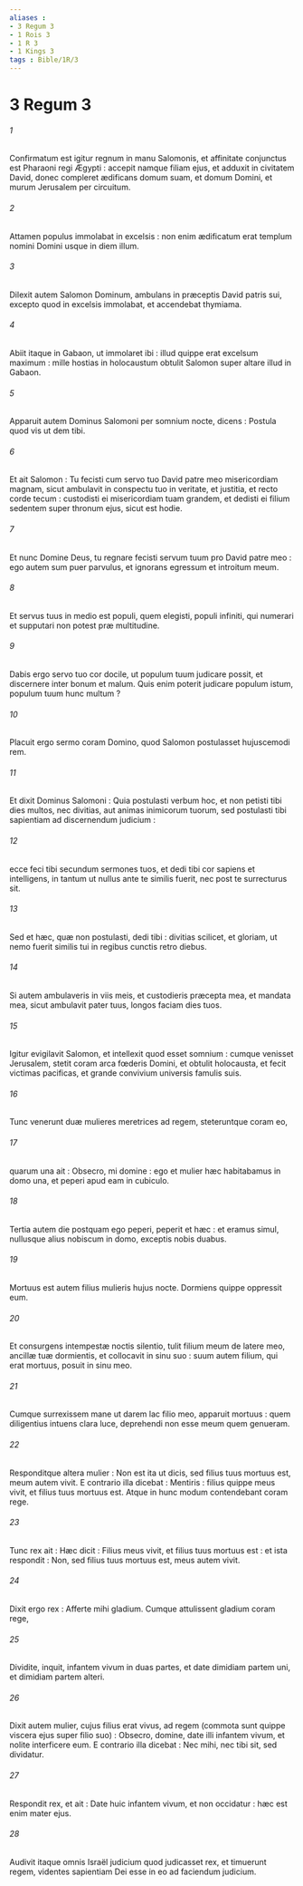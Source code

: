 ```yaml
---
aliases : 
- 3 Regum 3
- 1 Rois 3
- 1 R 3
- 1 Kings 3
tags : Bible/1R/3
---
```


# 3 Regum 3

###### 1
Confirmatum est igitur regnum in manu Salomonis, et affinitate conjunctus est Pharaoni regi Ægypti : accepit namque filiam ejus, et adduxit in civitatem David, donec compleret ædificans domum suam, et domum Domini, et murum Jerusalem per circuitum.
###### 2
Attamen populus immolabat in excelsis : non enim ædificatum erat templum nomini Domini usque in diem illum.
###### 3
Dilexit autem Salomon Dominum, ambulans in præceptis David patris sui, excepto quod in excelsis immolabat, et accendebat thymiama.
###### 4
Abiit itaque in Gabaon, ut immolaret ibi : illud quippe erat excelsum maximum : mille hostias in holocaustum obtulit Salomon super altare illud in Gabaon.
###### 5
Apparuit autem Dominus Salomoni per somnium nocte, dicens : Postula quod vis ut dem tibi.
###### 6
Et ait Salomon : Tu fecisti cum servo tuo David patre meo misericordiam magnam, sicut ambulavit in conspectu tuo in veritate, et justitia, et recto corde tecum : custodisti ei misericordiam tuam grandem, et dedisti ei filium sedentem super thronum ejus, sicut est hodie.
###### 7
Et nunc Domine Deus, tu regnare fecisti servum tuum pro David patre meo : ego autem sum puer parvulus, et ignorans egressum et introitum meum.
###### 8
Et servus tuus in medio est populi, quem elegisti, populi infiniti, qui numerari et supputari non potest præ multitudine.
###### 9
Dabis ergo servo tuo cor docile, ut populum tuum judicare possit, et discernere inter bonum et malum. Quis enim poterit judicare populum istum, populum tuum hunc multum ?
###### 10
Placuit ergo sermo coram Domino, quod Salomon postulasset hujuscemodi rem.
###### 11
Et dixit Dominus Salomoni : Quia postulasti verbum hoc, et non petisti tibi dies multos, nec divitias, aut animas inimicorum tuorum, sed postulasti tibi sapientiam ad discernendum judicium :
###### 12
ecce feci tibi secundum sermones tuos, et dedi tibi cor sapiens et intelligens, in tantum ut nullus ante te similis fuerit, nec post te surrecturus sit.
###### 13
Sed et hæc, quæ non postulasti, dedi tibi : divitias scilicet, et gloriam, ut nemo fuerit similis tui in regibus cunctis retro diebus.
###### 14
Si autem ambulaveris in viis meis, et custodieris præcepta mea, et mandata mea, sicut ambulavit pater tuus, longos faciam dies tuos.
###### 15
Igitur evigilavit Salomon, et intellexit quod esset somnium : cumque venisset Jerusalem, stetit coram arca fœderis Domini, et obtulit holocausta, et fecit victimas pacificas, et grande convivium universis famulis suis.
###### 16
Tunc venerunt duæ mulieres meretrices ad regem, steteruntque coram eo,
###### 17
quarum una ait : Obsecro, mi domine : ego et mulier hæc habitabamus in domo una, et peperi apud eam in cubiculo.
###### 18
Tertia autem die postquam ego peperi, peperit et hæc : et eramus simul, nullusque alius nobiscum in domo, exceptis nobis duabus.
###### 19
Mortuus est autem filius mulieris hujus nocte. Dormiens quippe oppressit eum.
###### 20
Et consurgens intempestæ noctis silentio, tulit filium meum de latere meo, ancillæ tuæ dormientis, et collocavit in sinu suo : suum autem filium, qui erat mortuus, posuit in sinu meo.
###### 21
Cumque surrexissem mane ut darem lac filio meo, apparuit mortuus : quem diligentius intuens clara luce, deprehendi non esse meum quem genueram.
###### 22
Responditque altera mulier : Non est ita ut dicis, sed filius tuus mortuus est, meum autem vivit. E contrario illa dicebat : Mentiris : filius quippe meus vivit, et filius tuus mortuus est. Atque in hunc modum contendebant coram rege.
###### 23
Tunc rex ait : Hæc dicit : Filius meus vivit, et filius tuus mortuus est : et ista respondit : Non, sed filius tuus mortuus est, meus autem vivit.
###### 24
Dixit ergo rex : Afferte mihi gladium. Cumque attulissent gladium coram rege,
###### 25
Dividite, inquit, infantem vivum in duas partes, et date dimidiam partem uni, et dimidiam partem alteri.
###### 26
Dixit autem mulier, cujus filius erat vivus, ad regem (commota sunt quippe viscera ejus super filio suo) : Obsecro, domine, date illi infantem vivum, et nolite interficere eum. E contrario illa dicebat : Nec mihi, nec tibi sit, sed dividatur.
###### 27
Respondit rex, et ait : Date huic infantem vivum, et non occidatur : hæc est enim mater ejus.
###### 28
Audivit itaque omnis Israël judicium quod judicasset rex, et timuerunt regem, videntes sapientiam Dei esse in eo ad faciendum judicium.
